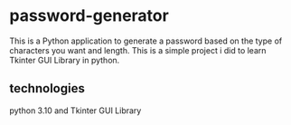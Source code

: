 # password-generator

This is a Python application to generate a password based on the type of characters you want and length.
This is a simple project i did to learn Tkinter GUI Library in python.

## technologies
python 3.10 and Tkinter GUI Library 

